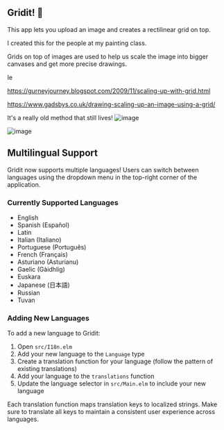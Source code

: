 ## Gridit! 🐸

This app lets you upload an image and creates a rectilinear grid on top.

I created this for the people at my painting class.

Grids on top of images are used to help us scale the image into bigger canvases and get more precise drawings.

Ie

https://gurneyjourney.blogspot.com/2009/11/scaling-up-with-grid.html

https://www.gadsbys.co.uk/drawing-scaling-up-an-image-using-a-grid/

It's a really old method that still lives!
![image](https://github.com/user-attachments/assets/d93affdb-86c7-4fe3-a9f7-e58ebafdf298)

![image](https://github.com/user-attachments/assets/beaa1448-b097-43e9-a804-3ec25233f582)


## Multilingual Support

Gridit now supports multiple languages! Users can switch between languages using the dropdown menu in the top-right corner of the application.

### Currently Supported Languages

- English
- Spanish (Español)
- Latin
- Italian (Italiano)
- Portuguese (Português)
- French (Français)
- Asturiano (Asturianu)
- Gaelic (Gàidhlig)
- Euskara
- Japanese (日本語)
- Russian
- Tuvan

### Adding New Languages

To add a new language to Gridit:

1. Open `src/I18n.elm`
2. Add your new language to the `Language` type
3. Create a translation function for your language (follow the pattern of existing translations)
4. Add your language to the `translations` function
5. Update the language selector in `src/Main.elm` to include your new language

Each translation function maps translation keys to localized strings. Make sure to translate all keys to maintain a consistent user experience across languages.
